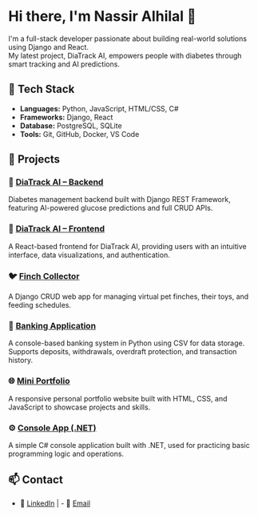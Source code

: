 # Hi there, I'm Nassir Alhilal 👋

I'm a full-stack developer passionate about building real-world solutions using Django and React.  
My latest project, DiaTrack AI, empowers people with diabetes through smart tracking and AI predictions.

## 🧰 Tech Stack

- **Languages:** Python, JavaScript, HTML/CSS, C#
- **Frameworks:** Django, React
- **Database:** PostgreSQL, SQLite
- **Tools:** Git, GitHub, Docker, VS Code

## 🚀 Projects

### 💊 [DiaTrack AI – Backend](https://github.com/Alhilal2001/diabetes-management-backend)  
Diabetes management backend built with Django REST Framework, featuring AI-powered glucose predictions and full CRUD APIs.

### 💊 [DiaTrack AI – Frontend](https://github.com/Alhilal2001/diabetes-management-frontend)  
A React-based frontend for DiaTrack AI, providing users with an intuitive interface, data visualizations, and authentication.

### 🐦 [Finch Collector](https://github.com/Alhilal2001/Finch-Collector)  
A Django CRUD web app for managing virtual pet finches, their toys, and feeding schedules.

### 🏦 [Banking Application](https://github.com/Alhilal2001/Banking-Application)  
A console-based banking system in Python using CSV for data storage. Supports deposits, withdrawals, overdraft protection, and transaction history.

### 🌐 [Mini Portfolio](https://github.com/Alhilal2001/mini-portfolio)  
A responsive personal portfolio website built with HTML, CSS, and JavaScript to showcase projects and skills.

### ⚙️ [Console App (.NET)](https://github.com/Alhilal2001/ConsoleApp1)  
A simple C# console application built with .NET, used for practicing basic programming logic and operations.

## 📫 Contact
- 💼 [LinkedIn](https://www.linkedin.com/in/nassir-alhilal-34136a213/) | - 📧 [Email](https://mail.google.com/mail/u/0/#inbox)
